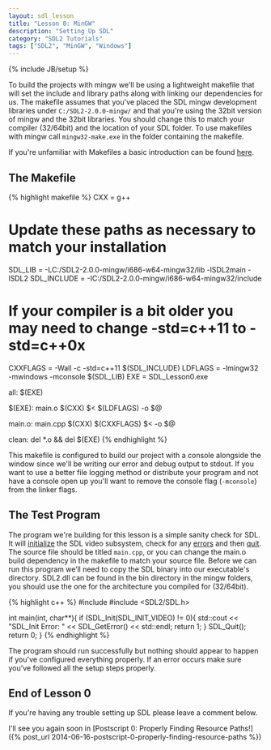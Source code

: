 ```yaml
---
layout: sdl_lesson
title: "Lesson 0: MinGW"
description: "Setting Up SDL"
category: "SDL2 Tutorials"
tags: ["SDL2", "MinGW", "Windows"]
---
```

{% include JB/setup %}

To build the projects with mingw we'll be using a lightweight makefile that will set the
include and library paths along with linking our dependencies for us. The makefile assumes
that you've placed the SDL mingw development libraries under `C:/SDL2-2.0.0-mingw/` and that
you're using the 32bit version of mingw and the 32bit libraries. You should change this to 
match your compiler (32/64bit) and the location of your SDL folder. To use makefiles with mingw call
`mingw32-make.exe` in the folder containing the makefile.

If you're unfamiliar with Makefiles a basic introduction can be found [here](http://mrbook.org/blog/tutorials/make/).

<!--more-->

The Makefile
-
{% highlight makefile %}
CXX = g++
# Update these paths as necessary to match your installation
SDL_LIB = -LC:/SDL2-2.0.0-mingw/i686-w64-mingw32/lib -lSDL2main -lSDL2
SDL_INCLUDE = -IC:/SDL2-2.0.0-mingw/i686-w64-mingw32/include
# If your compiler is a bit older you may need to change -std=c++11 to -std=c++0x
CXXFLAGS = -Wall -c -std=c++11 $(SDL_INCLUDE)
LDFLAGS = -lmingw32 -mwindows -mconsole $(SDL_LIB)
EXE = SDL_Lesson0.exe

all: $(EXE)

$(EXE): main.o
	$(CXX) $< $(LDFLAGS) -o $@

main.o: main.cpp
	$(CXX) $(CXXFLAGS) $< -o $@

clean:
	del *.o && del $(EXE)
{% endhighlight %}
<br />

This makefile is configured to build our project with a console alongside the window since
we'll be writing our error and debug output to stdout.
If you want to use a better file logging method or distribute your program and not have
a console open up you'll want to remove the console flag (`-mconsole`) from the linker flags.

The Test Program
-
The program we're building for this lesson is a simple sanity check for SDL. It will 
[initialize](https://wiki.libsdl.org/SDL_Init) the SDL video subsystem, check for any
[errors](https://wiki.libsdl.org/SDL_GetError) and then [quit](https://wiki.libsdl.org/SDL_Quit).
The source file should be titled `main.cpp`, or you can change the main.o build dependency
in the makefile to match your source file. Before we can run this program we’ll need to copy the SDL
binary into our executable's directory. SDL2.dll can be found in the bin directory in the mingw folders,
you should use the one for the architecture you compiled for (32/64bit).

{% highlight c++ %}
#include <iostream>
#include <SDL2/SDL.h>

int main(int, char**){
	if (SDL_Init(SDL_INIT_VIDEO) != 0){
		std::cout << "SDL_Init Error: " << SDL_GetError() << std::endl;
		return 1;
	}
	SDL_Quit();
	return 0;
}
{% endhighlight %}
<br />

The program should run successfully but nothing should appear to happen if you've configured everything
properly. If an error occurs make sure you've followed all the setup steps properly.

End of Lesson 0
-
If you're having any trouble setting up SDL please leave a comment below.

I'll see you again soon in [Postscript 0: Properly Finding Resource Paths!]({% post_url 2014-06-16-postscript-0-properly-finding-resource-paths %})

